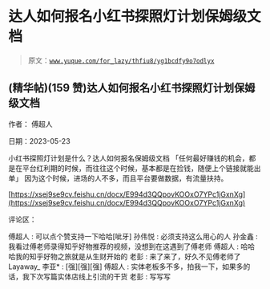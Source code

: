 # 达人如何报名小红书探照灯计划保姆级文档

> 原文：[`www.yuque.com/for_lazy/thfiu8/yg1bcdfy9o7odlyx`](https://www.yuque.com/for_lazy/thfiu8/yg1bcdfy9o7odlyx)



## (精华帖)(159 赞)达人如何报名小红书探照灯计划保姆级文档 

作者： 傅超人 

日期：2023-05-23 

小红书探照灯计划是什么？达人如何报名保姆级文档 「任何最好赚钱的机会，都是在平台红利期的时候，而往往这个时候，基本都是在捡钱，随便上个链接就能出单」 因为这个时候，进场的人不多，而且平台要做数据，有流量扶持。 

[https://xsej9se9cv.feishu.cn/docx/E994d3QQpovKOOxO7YPc1jGxnXg](https://xsej9se9cv.feishu.cn/docx/E994d3QQpovKOOxO7YPc1jGxnXg) 

评论区： 

傅超人 : 可以点个赞支持一下哈哈[呲牙] 孙伟悦 : 必须支持这么用心的人 孙金鑫 : 我看过傅老师录得知乎好物推荐的视频，没想到在这遇到了傅老师 傅超人 : 哈哈哈我的知乎好物之旅就是从生财开始的 老彭 : 来了来了，好久不见傅老师了 Layaway_ 李亚* : [强][强][强] 傅超人 : 实体老板多不多，拍我一下，如果多的话，我下次写篇实体店线上引流的干货 老彭 : 写写写